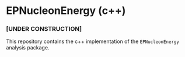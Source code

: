 # EPNucleonEnergy (c++)

### [UNDER CONSTRUCTION]

This repository contains the c++ implementation of the `EPNucleonEnergy`
analysis package.
